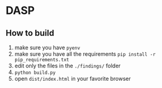 # DASP

## How to build

1. make sure you have `pyenv`
1. make sure you have all the requirements `pip install -r pip_requirements.txt`
1. edit only the files in the `./findings/` folder
1. `python build.py`
1. open `dist/index.html` in your favorite browser
